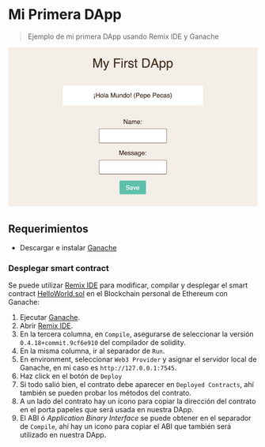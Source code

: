 # Mi Primera DApp

> Ejemplo de mi primera DApp usando Remix IDE y Ganache

![Imagen de Mi Primera DApp](assets/My-First-DApp.jpg)

## Requerimientos

- Descargar e instalar [Ganache](https://truffleframework.com/ganache)

### Desplegar smart contract

Se puede utilizar [Remix IDE](https://remix.ethereum.org) para modificar, compilar y desplegar el smart contract [HelloWorld.sol](contracts/HelloWorld.sol) en el Blockchain personal de Ethereum con Ganache:

1. Ejecutar [Ganache](https://truffleframework.com/ganache).
1. Abrir [Remix IDE](https://remix.ethereum.org).
1. En la tercera columna, en `Compile`, asegurarse de seleccionar la versión `0.4.18+commit.9cf6e910` del compilador de solidity.
1. En la misma columna, ir al separador de `Run`.
1. En environment, seleccionar `Web3 Provider` y asignar el servidor local de Ganache, en mi caso es `http://127.0.0.1:7545`.
1. Haz click en el botón de `Deploy`
1. Si todo salió bien, el contrato debe aparecer en  `Deployed Contracts`, ahí también se pueden probar los métodos del contrato.
1. A un lado del contrato hay un ícono para copiar la dirección del contrato en el porta papeles que será usada en nuestra DApp.
1. El ABI ó *Application Binary Interface* se puede obtener en el separador de `Compile`, ahí hay un icono para copiar el ABI que también será utilizado en nuestra DApp.
